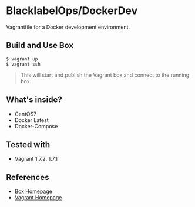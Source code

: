 # BlacklabelOps/DockerDev

Vagrantfile for a Docker development environment.

## Build and Use Box

~~~~
$ vagrant up
$ vagrant ssh
~~~~    

> This will start and publish the Vagrant box and connect to the running box.

## What's inside?

* CentOS7
* Docker Latest
* Docker-Compose

## Tested with

* Vagrant 1.7.2, 1.7.1

## References

* [Box Homepage](https://atlas.hashicorp.com/blacklabelops/boxes/docker)
* [Vagrant Homepage](https://www.vagrantup.com/)


